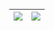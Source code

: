  | <picture><source srcset="https://github-readme-stats.vercel.app/api?username=dschuppelius&include_all_commits=true&show_icons=&theme=buefy&hide_border=true&theme=dark" media="(prefers-color-scheme: dark)"/><sourc srcset="https://github-readme-stats.vercel.app/api?username=dschuppelius&include_all_commits=true&show_icons=&theme=buefy&hide_border=true" media="(prefers-color-scheme: light), (prefers-color-scheme: no-preference)" /><img src="https://github-readme-stats.vercel.app/api?username=dschuppelius&include_all_commits=true&show_icons=&theme=buefy&hide_border=true" /></picture> | <picture><source srcset="https://github-readme-stats.vercel.app/api/top-langs/?username=dschuppelius&include_all_commits=true&layout=compact&hide_border=true&theme=buefy&theme=dark" media="(prefers-color-scheme: dark)"/> <source srcset="https://github-readme-stats.vercel.app/api/top-langs/?username=dschuppelius&include_all_commits=true&layout=compact&hide_border=true&theme=buefy" media="(prefers-color-scheme: light), (prefers-color-scheme: no-preference)"/><img src="https://github-readme-stats.vercel.app/api/top-langs/?username=dschuppelius&include_all_commits=true&layout=compact&hide_border=true&theme=buefy" /></picture>
| ------------- | ------------- |
